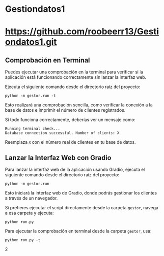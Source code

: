 # Gestiondatos1
https://github.com/roobeerr13/Gestiondatos1.git
=======

## Comprobación en Terminal

Puedes ejecutar una comprobación en la terminal para verificar si la aplicación está funcionando correctamente sin lanzar la interfaz web.

Ejecuta el siguiente comando desde el directorio raíz del proyecto:

```
python -m gestor.run -t
```

Esto realizará una comprobación sencilla, como verificar la conexión a la base de datos e imprimir el número de clientes registrados.

Si todo funciona correctamente, deberías ver un mensaje como:

```
Running terminal check...
Database connection successful. Number of clients: X
```

Reemplaza `X` con el número real de clientes en tu base de datos.

## Lanzar la Interfaz Web con Gradio

Para lanzar la interfaz web de la aplicación usando Gradio, ejecuta el siguiente comando desde el directorio raíz del proyecto:

```
python -m gestor.run
```

Esto iniciará la interfaz web de Gradio, donde podrás gestionar los clientes a través de un navegador.

Si prefieres ejecutar el script directamente desde la carpeta `gestor`, navega a esa carpeta y ejecuta:

```
python run.py
```

Para ejecutar la comprobación en terminal desde la carpeta `gestor`, usa:

```
python run.py -t
```

2

